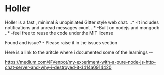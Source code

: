 # Holler
Holler is a fast , minimal &amp; unopiniated Gitter style web chat.
 ..* -It includes notifications and unread messages count
 ..* -Built on nodejs and mongodb
 ..* -feel free to reuse the code under the MIT license
  
Found and issue? - Please raise it in the issues section

Here is a link to the aritcle where i documented some of the learnings --

https://medium.com/@Venpot/my-experiment-with-a-pure-node-js-http-chat-server-and-why-i-destroyed-it-3414a0914420 
  
